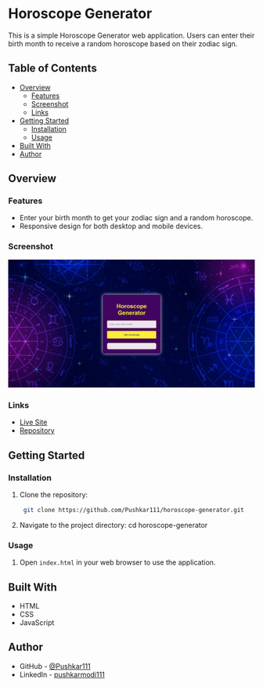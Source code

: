 # Horoscope Generator

This is a simple Horoscope Generator web application. Users can enter their birth month to receive a random horoscope based on their zodiac sign.

## Table of Contents

- [Overview](#overview)
  - [Features](#features)
  - [Screenshot](#screenshot)
  - [Links](#links)
- [Getting Started](#getting-started)
  - [Installation](#installation)
  - [Usage](#usage)
- [Built With](#built-with)
- [Author](#author)

## Overview

### Features

- Enter your birth month to get your zodiac sign and a random horoscope.
- Responsive design for both desktop and mobile devices.

### Screenshot

![Horoscope Generator Screenshot](view.png)

### Links

- [Live Site](https://horoscope-generator-dev.vercel.app/)
- [Repository](https://github.com/Pushkar111/horoscope-generator)

## Getting Started

### Installation

1. Clone the repository:
   ```sh
    git clone https://github.com/Pushkar111/horoscope-generator.git

2. Navigate to the project directory:
    cd horoscope-generator

### Usage

1. Open `index.html` in your web browser to use the application.

## Built With

- HTML
- CSS
- JavaScript

## Author

- GitHub - [@Pushkar111](https://github.com/Pushkar111)
- LinkedIn - [pushkarmodi111](https://www.linkedin.com/in/pushkarmodi111/)